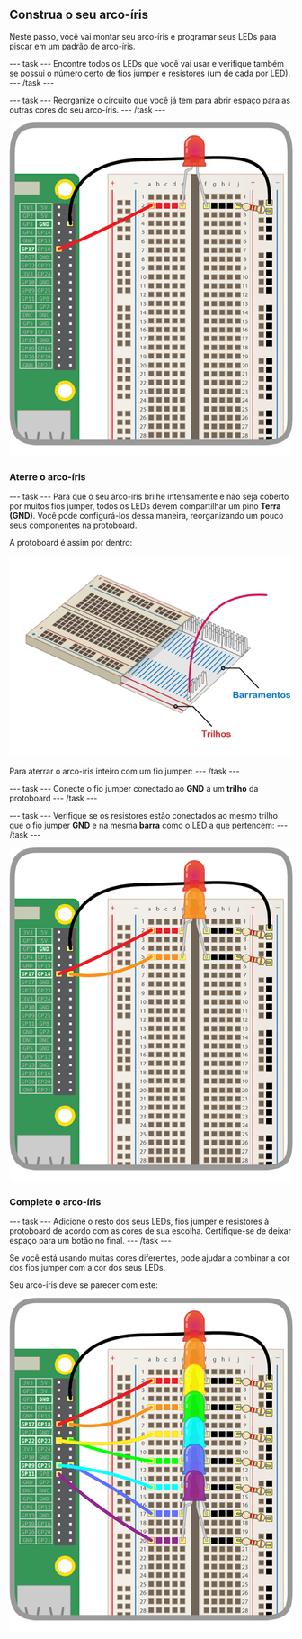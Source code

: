 ## Construa o seu arco-íris

Neste passo, você vai montar seu arco-íris e programar seus LEDs para piscar em um padrão de arco-íris.

--- task --- Encontre todos os LEDs que você vai usar e verifique também se possui o número certo de fios jumper e resistores (um de cada por LED). --- /task ---

--- task --- Reorganize o circuito que você já tem para abrir espaço para as outras cores do seu arco-íris. --- /task ---

![Circuito Reorganizado](images/oneled.png)

### Aterre o arco-íris

--- task --- Para que o seu arco-íris brilhe intensamente e não seja coberto por muitos fios jumper, todos os LEDs devem compartilhar um pino **Terra (GND)**. Você pode configurá-los dessa maneira, reorganizando um pouco seus componentes na protoboard.

A protoboard é assim por dentro:

![Seção transversal da protoboard](images/breadboardxsection.png)

Para aterrar o arco-íris inteiro com um fio jumper: --- /task ---

--- task --- Conecte o fio jumper conectado ao **GND** a um **trilho** da protoboard --- /task ---

--- task --- Verifique se os resistores estão conectados ao mesmo trilho que o fio jumper **GND** e na mesma **barra** como o LED a que pertencem: --- /task ---

![Adicionando LEDs](images/twoleds.png)

### Complete o arco-íris

--- task --- Adicione o resto dos seus LEDs, fios jumper e resistores à protoboard de acordo com as cores de sua escolha. Certifique-se de deixar espaço para um botão no final. --- /task ---

Se você está usando muitas cores diferentes, pode ajudar a combinar a cor dos fios jumper com a cor dos seus LEDs.

Seu arco-íris deve se parecer com este:

![LEDs do arco-íris](images/rainbowleds.png)